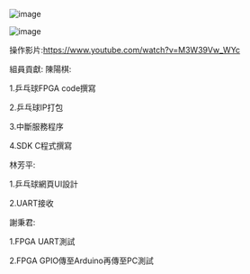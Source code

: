 ![image](https://user-images.githubusercontent.com/76472326/176654284-10742dc9-9cc3-4a8f-b4cb-48a73207e1d7.png)

![image](https://user-images.githubusercontent.com/76472326/176654461-487ebea4-436c-49d4-a400-6dc6016d712b.png)



操作影片:https://www.youtube.com/watch?v=M3W39Vw_WYc

組員貢獻:
陳陽棋:

1.乒乓球FPGA code撰寫

2.乒乓球IP打包

3.中斷服務程序

4.SDK C程式撰寫

林芳平:

1.乒乓球網頁UI設計

2.UART接收
    
謝秉君:

1.FPGA UART測試

2.FPGA GPIO傳至Arduino再傳至PC測試
